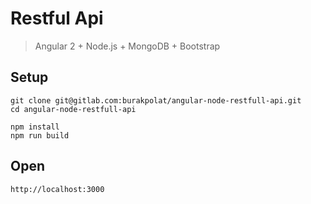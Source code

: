 # Restful Api
> Angular 2 + Node.js + MongoDB + Bootstrap

## Setup
    git clone git@gitlab.com:burakpolat/angular-node-restfull-api.git
    cd angular-node-restfull-api
    
    npm install
    npm run build

## Open
    
    http://localhost:3000
